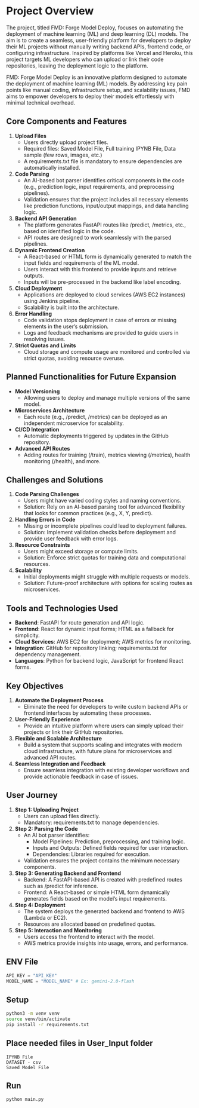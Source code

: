 # Project Overview

The project, titled FMD: Forge Model Deploy, focuses on automating the deployment of machine learning (ML) and deep learning (DL) models. The aim is to create a seamless, user-friendly platform for developers to deploy their ML projects without manually writing backend APIs, frontend code, or configuring infrastructure. Inspired by platforms like Vercel and Heroku, this project targets ML developers who can upload or link their code repositories, leaving the deployment logic to the platform.

FMD: Forge Model Deploy is an innovative platform designed to automate the deployment of machine learning (ML) models. By addressing key pain points like manual coding, infrastructure setup, and scalability issues, FMD aims to empower developers to deploy their models effortlessly with minimal technical overhead.

## Core Components and Features
1. **Upload Files**
    - Users directly upload project files.
    - Required files: Saved Model File, Full training IPYNB File, Data sample (few rows, images, etc.)
    - A requirements.txt file is mandatory to ensure dependencies are automatically installed.
2. **Code Parsing**
    - An AI-based bot parser identifies critical components in the code (e.g., prediction logic, input requirements, and preprocessing pipelines).
    - Validation ensures that the project includes all necessary elements like prediction functions, input/output mappings, and data handling logic.
3. **Backend API Generation**
    - The platform generates FastAPI routes like /predict, /metrics, etc., based on identified logic in the code.
    - API routes are designed to work seamlessly with the parsed pipelines.
4. **Dynamic Frontend Creation**
    - A React-based or HTML form is dynamically generated to match the input fields and requirements of the ML model.
    - Users interact with this frontend to provide inputs and retrieve outputs.
    - Inputs will be pre-processed in the backend like label encoding.
5. **Cloud Deployment**
    - Applications are deployed to cloud services (AWS EC2 instances) using Jenkins pipeline.
    - Scalability is built into the architecture.
6. **Error Handling**
    - Code validation stops deployment in case of errors or missing elements in the user’s submission.
    - Logs and feedback mechanisms are provided to guide users in resolving issues.
7. **Strict Quotas and Limits**
    - Cloud storage and compute usage are monitored and controlled via strict quotas, avoiding resource overuse.

## Planned Functionalities for Future Expansion
- **Model Versioning**
    - Allowing users to deploy and manage multiple versions of the same model.
- **Microservices Architecture**
    - Each route (e.g., /predict, /metrics) can be deployed as an independent microservice for scalability.
- **CI/CD Integration**
    - Automatic deployments triggered by updates in the GitHub repository.
- **Advanced API Routes**
    - Adding routes for training (/train), metrics viewing (/metrics), health monitoring (/health), and more.

## Challenges and Solutions
1. **Code Parsing Challenges**
    - Users might have varied coding styles and naming conventions.
    - Solution: Rely on an AI-based parsing tool for advanced flexibility that looks for common practices (e.g., X, Y, predict).
2. **Handling Errors in Code**
    - Missing or incomplete pipelines could lead to deployment failures.
    - Solution: Implement validation checks before deployment and provide user feedback with error logs.
3. **Resource Constraints**
    - Users might exceed storage or compute limits.
    - Solution: Enforce strict quotas for training data and computational resources.
4. **Scalability**
    - Initial deployments might struggle with multiple requests or models.
    - Solution: Future-proof architecture with options for scaling routes as microservices.

## Tools and Technologies Used
- **Backend**: FastAPI for route generation and API logic.
- **Frontend**: React for dynamic input forms; HTML as a fallback for simplicity.
- **Cloud Services**: AWS EC2 for deployment; AWS metrics for monitoring.
- **Integration**: GitHub for repository linking; requirements.txt for dependency management.
- **Languages**: Python for backend logic, JavaScript for frontend React forms.

## Key Objectives
1. **Automate the Deployment Process**
    - Eliminate the need for developers to write custom backend APIs or frontend interfaces by automating these processes.
2. **User-Friendly Experience**
    - Provide an intuitive platform where users can simply upload their projects or link their GitHub repositories.
3. **Flexible and Scalable Architecture**
    - Build a system that supports scaling and integrates with modern cloud infrastructure, with future plans for microservices and advanced API routes.
4. **Seamless Integration and Feedback**
    - Ensure seamless integration with existing developer workflows and provide actionable feedback in case of issues.

## User Journey
1. **Step 1: Uploading Project**
    - Users can upload files directly.
    - Mandatory: requirements.txt to manage dependencies.
2. **Step 2: Parsing the Code**
    - An AI bot parser identifies:
        - Model Pipelines: Prediction, preprocessing, and training logic.
        - Inputs and Outputs: Defined fields required for user interaction.
        - Dependencies: Libraries required for execution.
    - Validation ensures the project contains the minimum necessary components.
3. **Step 3: Generating Backend and Frontend**
    - Backend: A FastAPI-based API is created with predefined routes such as /predict for inference.
    - Frontend: A React-based or simple HTML form dynamically generates fields based on the model’s input requirements.
4. **Step 4: Deployment**
    - The system deploys the generated backend and frontend to AWS (Lambda or EC2).
    - Resources are allocated based on predefined quotas.
5. **Step 5: Interaction and Monitoring**
    - Users access the frontend to interact with the model.
    - AWS metrics provide insights into usage, errors, and performance.

## ENV File
```python
API_KEY = "API_KEY"
MODEL_NAME = "MODEL_NAME" # Ex: gemini-2.0-flash
```

## Setup
```bash
python3 -m venv venv
source venv/bin/activate
pip install -r requirements.txt
```

## Place needed files in User_Input folder
```
IPYNB File 
DATASET - csv
Saved Model File
```

## Run
```bash
python main.py
```
